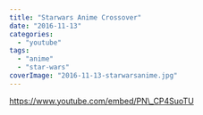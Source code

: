 ```yaml
---
title: "Starwars Anime Crossover"
date: "2016-11-13"
categories: 
  - "youtube"
tags: 
  - "anime"
  - "star-wars"
coverImage: "2016-11-13-starwarsanime.jpg"
---
```


https://www.youtube.com/embed/PN\_CP4SuoTU
